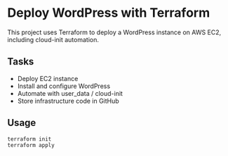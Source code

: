 # Deploy WordPress with Terraform

This project uses Terraform to deploy a WordPress instance on AWS EC2, including cloud-init automation.

## Tasks

- Deploy EC2 instance
- Install and configure WordPress
- Automate with user_data / cloud-init
- Store infrastructure code in GitHub

## Usage

```bash
terraform init
terraform apply

